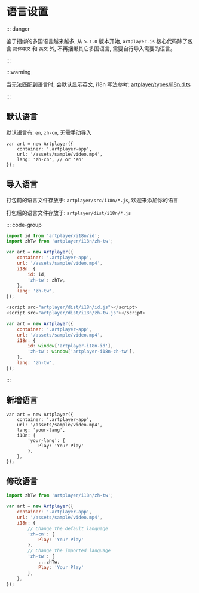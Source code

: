 # 语言设置

::: danger

鉴于捆绑的多国语言越来越多, 从 `5.1.0` 版本开始, `artplayer.js` 核心代码除了包含 `简体中文` 和 `英文` 外, 不再捆绑其它多国语言, 需要自行导入需要的语言。

:::

:::warning 

当无法匹配到语言时, 会默认显示英文, i18n 写法参考: [artplayer/types/i18n.d.ts](https://github.com/zhw2590582/ArtPlayer/blob/master/packages/artplayer/types/i18n.d.ts)

:::

## 默认语言

默认语言有: `en`, `zh-cn`, 无需手动导入

```js{4}
var art = new Artplayer({
    container: '.artplayer-app',
    url: '/assets/sample/video.mp4',
    lang: 'zh-cn', // or 'en'
});
```

## 导入语言

打包前的语言文件存放于: `artplayer/src/i18n/*.js`, 欢迎来添加你的语言

打包后的语言文件存放于: `artplayer/dist/i18n/*.js`

::: code-group

```js [import]
import id from 'artplayer/i18n/id';
import zhTw from 'artplayer/i18n/zh-tw';

var art = new Artplayer({
    container: '.artplayer-app',
    url: '/assets/sample/video.mp4',
    i18n: { 
        id: id,
        'zh-tw': zhTw,
    },
    lang: 'zh-tw',
});
```

```js [script]
<script src="artplayer/dist/i18n/id.js"></script>
<script src="artplayer/dist/i18n/zh-tw.js"></script>

var art = new Artplayer({
    container: '.artplayer-app',
    url: '/assets/sample/video.mp4',
    i18n: { 
        id: window['artplayer-i18n-id'],
        'zh-tw': window['artplayer-i18n-zh-tw'],
    },
    lang: 'zh-tw',
});
```

:::

## 新增语言

```js{4-9}
var art = new Artplayer({
    container: '.artplayer-app',
    url: '/assets/sample/video.mp4',
    lang: 'your-lang',
    i18n: {
        'your-lang': {
            Play: 'Your Play'
        },
    },
});
```

## 修改语言

```js
import zhTw from 'artplayer/i18n/zh-tw';

var art = new Artplayer({
    container: '.artplayer-app',
    url: '/assets/sample/video.mp4',
    i18n: {
        // Change the default language
        'zh-cn': {
            Play: 'Your Play'
        },
        // Change the imported language
        'zh-tw': {
            ...zhTw,
            Play: 'Your Play'
        },
    },
});
```